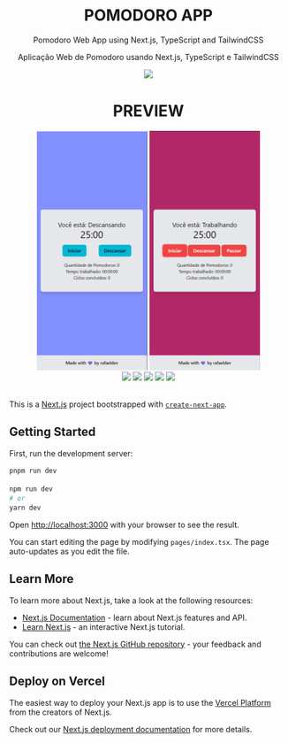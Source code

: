 <h1 align="center">POMODORO APP</h1> 
<p align="center">Pomodoro Web App using Next.js, TypeScript and TailwindCSS</p>
<p align="center">Aplicação Web de Pomodoro usando Next.js, TypeScript e TailwindCSS</p>
<div align="center">
<a href="https://pomodoro-app-nine-rho.vercel.app/" target="_blank"><img src="https://img.shields.io/badge/VISIT-239120?style=for-the-badge&logoColor=white"/></a>
</div>
<h1 align="center">PREVIEW</h1>
<div align="center">
<img src="public/pomodoro1.png" width='200'/>
<img src="public/pomodoro2.png" width='200'/>
</div>
<div align="center">
<img src="https://img.shields.io/badge/Next-black?style=for-the-badge&logo=next.js&logoColor=white"/>
<img src="https://img.shields.io/badge/typescript-%23007ACC.svg?style=for-the-badge&logo=typescript&logoColor=white"/>
<img src="https://img.shields.io/badge/tailwindcss-%2338B2AC.svg?style=for-the-badge&logo=tailwind-css&logoColor=white"/>
<img src="https://img.shields.io/badge/PNPM-%23000000.svg?style=for-the-badge&logo=pnpm&logoColor=white"/>
<img src="https://img.shields.io/badge/GIT-E44C30?style=for-the-badge&logo=git&logoColor=white"/>
</div>

<br>

This is a [Next.js](https://nextjs.org/) project bootstrapped with [`create-next-app`](https://github.com/vercel/next.js/tree/canary/packages/create-next-app).

## Getting Started

First, run the development server:

```bash
pnpm run dev

npm run dev
# or
yarn dev
```

Open [http://localhost:3000](http://localhost:3000) with your browser to see the result.

You can start editing the page by modifying `pages/index.tsx`. The page auto-updates as you edit the file.


## Learn More

To learn more about Next.js, take a look at the following resources:

- [Next.js Documentation](https://nextjs.org/docs) - learn about Next.js features and API.
- [Learn Next.js](https://nextjs.org/learn) - an interactive Next.js tutorial.

You can check out [the Next.js GitHub repository](https://github.com/vercel/next.js/) - your feedback and contributions are welcome!

## Deploy on Vercel

The easiest way to deploy your Next.js app is to use the [Vercel Platform](https://vercel.com/new?utm_medium=default-template&filter=next.js&utm_source=create-next-app&utm_campaign=create-next-app-readme) from the creators of Next.js.

Check out our [Next.js deployment documentation](https://nextjs.org/docs/deployment) for more details.
